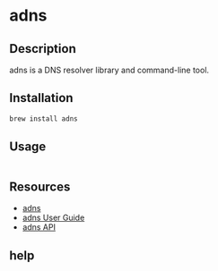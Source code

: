 # adns

## Description

adns is a DNS resolver library and command-line tool.

## Installation

```bash
brew install adns
```

## Usage

```bash
```

## Resources

- [adns](http://www.chiark.greenend.org.uk/~ian/adns/)
- [adns User Guide](http://www.chiark.greenend.org.uk/~ian/adns/)
- [adns API](https://github.com/Arachni/arachni/wiki/Command-line-user-interface)


## help

```bash
```